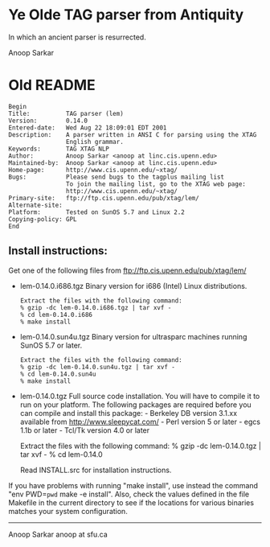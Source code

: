 # Ye Olde TAG parser from Antiquity

In which an ancient parser is resurrected.

Anoop Sarkar

# Old README

    Begin
    Title:          TAG parser (lem)
    Version:        0.14.0
    Entered-date:   Wed Aug 22 18:09:01 EDT 2001
    Description:    A parser written in ANSI C for parsing using the XTAG
                    English grammar.
    Keywords:       TAG XTAG NLP
    Author:         Anoop Sarkar <anoop at linc.cis.upenn.edu>
    Maintained-by:  Anoop Sarkar <anoop at linc.cis.upenn.edu>
    Home-page:      http://www.cis.upenn.edu/~xtag/
    Bugs:           Please send bugs to the tagplus mailing list
                    To join the mailing list, go to the XTAG web page:
                    http://www.cis.upenn.edu/~xtag/
    Primary-site:   ftp://ftp.cis.upenn.edu/pub/xtag/lem/
    Alternate-site:
    Platform:       Tested on SunOS 5.7 and Linux 2.2
    Copying-policy: GPL
    End             

Install instructions:
--------------------

Get one of the following files from ftp://ftp.cis.upenn.edu/pub/xtag/lem/ 

* lem-0.14.0.i686.tgz
      Binary version for i686 (Intel) Linux distributions.

      Extract the files with the following command: 
      % gzip -dc lem-0.14.0.i686.tgz | tar xvf -
      % cd lem-0.14.0.i686
      % make install

* lem-0.14.0.sun4u.tgz
      Binary version for ultrasparc machines running SunOS 5.7 or later.

      Extract the files with the following command: 
      % gzip -dc lem-0.14.0.sun4u.tgz | tar xvf -
      % cd lem-0.14.0.sun4u
      % make install

* lem-0.14.0.tgz 
  Full source code installation. You will have to compile it to run on
  your platform. The following packages are required before you can
  compile and install this package:
      - Berkeley DB version 3.1.xx available from http://www.sleepycat.com/
      - Perl version 5 or later
      - egcs 1.1b or later
      - Tcl/Tk version 4.0 or later
 
  Extract the files with the following command: 
      % gzip -dc lem-0.14.0.tgz | tar xvf -
      % cd lem-0.14.0

  Read INSTALL.src for installation instructions.

If you have problems with running "make install", use instead the
command "env PWD=`pwd` make -e install". Also, check the values defined
in the file Makefile in the current directory to see if the locations
for various binaries matches your system configuration.

--------------------
Anoop Sarkar
anoop at sfu.ca

